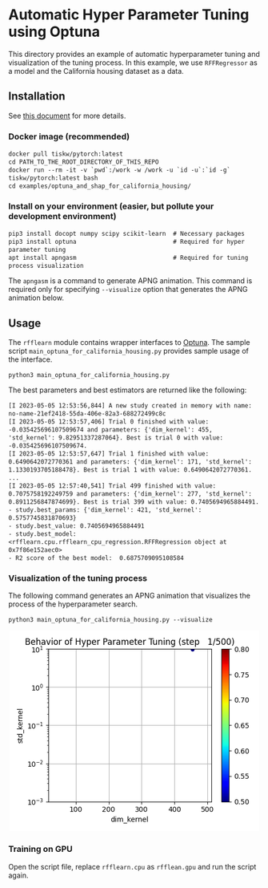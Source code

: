 Automatic Hyper Parameter Tuning using Optuna
====================================================================================================

This directory provides an example of automatic hyperparameter tuning and visualization of the
tuning process. In this example, we use `RFFRegressor` as a model and the California housing
dataset as a data.


Installation
----------------------------------------------------------------------------------------------------

See [this document](../..SETUP.md) for more details.

### Docker image (recommended)

```console
docker pull tiskw/pytorch:latest
cd PATH_TO_THE_ROOT_DIRECTORY_OF_THIS_REPO
docker run --rm -it -v `pwd`:/work -w /work -u `id -u`:`id -g` tiskw/pytorch:latest bash
cd examples/optuna_and_shap_for_california_housing/
```

### Install on your environment (easier, but pollute your development environment)

```console
pip3 install docopt numpy scipy scikit-learn  # Necessary packages
pip3 install optuna                           # Required for hyper parameter tuning
apt install apngasm                           # Required for tuning process visualization
```

The `apngasm` is a command to generate APNG animation.
This command is required only for specifying `--visualize` option that generates the APNG animation below.


Usage
----------------------------------------------------------------------------------------------------

The `rfflearn` module contains wrapper interfaces to [Optuna](https://optuna.org/).
The sample script `main_optuna_for_california_housing.py` provides sample usage of the interface.

```console
python3 main_optuna_for_california_housing.py
```

The best parameters and best estimators are returned like the following:

```console
[I 2023-05-05 12:53:56,844] A new study created in memory with name: no-name-21ef2418-55da-406e-82a3-688272499c8c
[I 2023-05-05 12:53:57,406] Trial 0 finished with value: -0.035425696107509674 and parameters: {'dim_kernel': 455, 'std_kernel': 9.82951337287064}. Best is trial 0 with value: -0.035425696107509674.
[I 2023-05-05 12:53:57,647] Trial 1 finished with value: 0.6490642072770361 and parameters: {'dim_kernel': 171, 'std_kernel': 1.1330193705188478}. Best is trial 1 with value: 0.6490642072770361.
...
[I 2023-05-05 12:57:40,541] Trial 499 finished with value: 0.7075758192249759 and parameters: {'dim_kernel': 277, 'std_kernel': 0.8911256847874699}. Best is trial 399 with value: 0.7405694965884491.
- study.best_params: {'dim_kernel': 421, 'std_kernel': 0.5757745831870693}
- study.best_value: 0.7405694965884491
- study.best_model: <rfflearn.cpu.rfflearn_cpu_regression.RFFRegression object at 0x7f86e152aec0>
- R2 score of the best model:  0.6875709095108584
```

### Visualization of the tuning process

The following command generates an APNG animation that visualizes the process of the hyperparameter search.

```console
python3 main_optuna_for_california_housing.py --visualize
```

<div align="center">
  <img src="./hyper_parameter_search.png" width="500" alt="Animation of hyper parameter search behavior" />
</div>

### Training on GPU

Open the script file, replace `rfflearn.cpu` as `rfflean.gpu` and run the script again.
